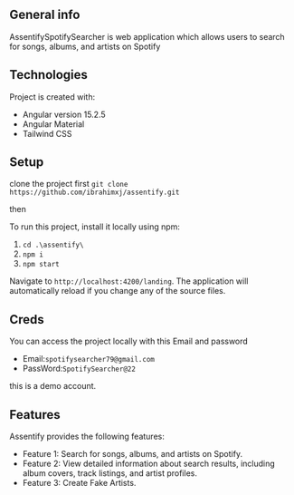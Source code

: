 ## General info

AssentifySpotifySearcher is web application which allows users to search for songs, albums, and artists on Spotify

## Technologies

Project is created with:

- Angular version 15.2.5
- Angular Material
- Tailwind CSS

## Setup

clone the project first `git clone https://github.com/ibrahimxj/assentify.git`

then

To run this project, install it locally using npm:


1. `cd .\assentify\`
1. `npm i`
1. `npm start`


Navigate to `http://localhost:4200/landing`. The application will automatically reload if you change any of the source files.

## Creds

You can access the project locally with this Email and password

- Email:`spotifysearcher79@gmail.com`
- PassWord:`SpotifySearcher@22`

this is a demo account.

## Features

Assentify provides the following features:

- Feature 1: Search for songs, albums, and artists on Spotify.
- Feature 2: View detailed information about search results, including album covers, track listings, and artist profiles.
- Feature 3: Create Fake Artists.
